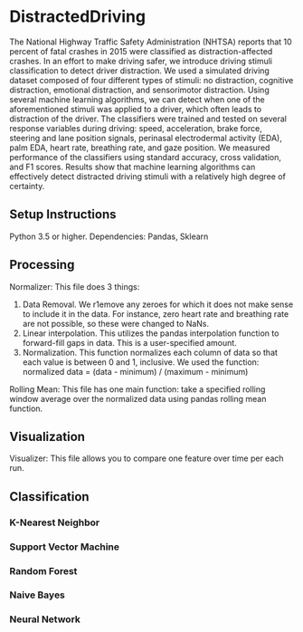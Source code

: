 # DistractedDriving
The National Highway Traffic Safety Administration (NHTSA) reports that 10 percent of fatal crashes in 2015 were classified as distraction-affected crashes. In an effort to make driving safer, we introduce driving stimuli classification to detect driver distraction. We used a simulated driving dataset composed of four different types of stimuli: no distraction, cognitive distraction, emotional distraction, and sensorimotor distraction. Using several machine learning algorithms, we can detect when one of the aforementioned stimuli was applied to a driver, which often leads to distraction of the driver. The classifiers were trained and tested on several response variables during driving: speed, acceleration, brake force, steering and lane position signals, perinasal electrodermal activity (EDA), palm EDA, heart rate, breathing rate, and gaze position. We measured performance of the classifiers using standard accuracy, cross validation, and F1 scores. Results show that machine learning algorithms can effectively detect distracted driving stimuli with a relatively high degree of certainty.

## Setup Instructions
Python 3.5 or higher. 
Dependencies: Pandas, Sklearn

## Processing 
Normalizer:
This file does 3 things:
1) Data Removal. We r1emove any zeroes for which it does not make sense to include it in the data. For instance, zero heart rate and breathing rate are not possible, so these were changed to NaNs.
2) Linear interpolation. This utilizes the pandas interpolation function to forward-fill gaps in data. This is a user-specified amount.
3) Normalization. This function normalizes each column of data so that each value is between 0 and 1, inclusive. We used the function: normalized data = (data - minimum) / (maximum - minimum)

Rolling Mean:
This file has one main function: take a specified rolling window average over the normalized data using pandas rolling mean function.

## Visualization
Visualizer:
This file allows you to compare one feature over time per each run.

## Classification
### K-Nearest Neighbor
### Support Vector Machine
### Random Forest
### Naive Bayes
### Neural Network
